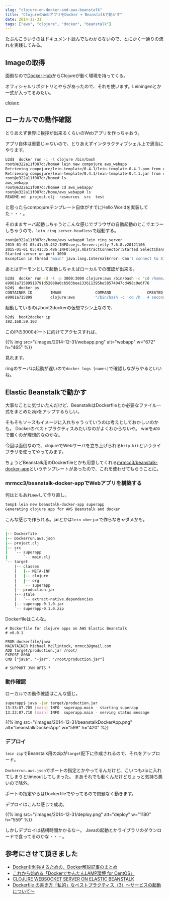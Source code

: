 ```yaml
---
slug: "clojure-on-docker-and-aws-beanstalk"
title: "ClojureのWebアプリをDocker + Beanstalkで動かす"
date: 2014-12-31
tags: ["aws", "clojure", "docker", "beanstalk"]
---
```


たぶんこういうのはドキュメント読んでもわからないので、とにかく一通りの流れを実践してみる。

## Imageの取得

面倒なので[Docker Hub](https://hub.docker.com/account/signup/)からClojureが動く環境を持ってくる。

オフィシャルリポジトリとやらがあったので、それを使います。Leiningenとか一式が入ってるみたい。

[clojure](https://registry.hub.docker.com/_/clojure/)

## ローカルでの動作確認

とりあえず世界に挨拶が出来るくらいのWebアプリを作っちゃおう。

アプリ自体は重要じゃないので、とりあえずインタラクティブシェル上で適当にやります。

``` sh
b2d$  docker run -i -t clojure /bin/bash
root@e322a11f087d:/home# lein new compojure aws_webapp
Retrieving compojure/lein-template/0.4.1/lein-template-0.4.1.pom from clojars
Retrieving compojure/lein-template/0.4.1/lein-template-0.4.1.jar from clojars
root@e322a11f087d:/home# ls
aws_webapp
root@e322a11f087d:/home# cd aws_webapp/
root@e322a11f087d:/home/aws_webapp# ls
README.md  project.clj	resources  src	test
```

と思ったらcompojureテンプレート自体がすでにHello Worldを実装してた・・・。

そのままサーバ起動しちゃうとこんな感じでブラウザの自動起動のとこでエラーしちゃうので、`lein ring server-headless`で起動する。

``` sh
root@e322a11f087d:/home/aws_webapp# lein ring server
2015-01-01 05:41:35.432:INFO:oejs.Server:jetty-7.6.8.v20121106
2015-01-01 05:41:35.486:INFO:oejs.AbstractConnector:Started SelectChannelConnector@0.0.0.0:3000
Started server on port 3000
Exception in thread "main" java.lang.InternalError: Can't connect to X11 window server using 'localhost:0.0' as the value of the DISPLAY variable., compiling:(/tmp/form-init3570254627486988046.clj:1:72)
```

あとはデーモンとして起動しちゃえばローカルでの確認が出来る。

``` sh
b2d$  docker run -d -t -p 3000:3000 clojure:aws /bin/bash -c "cd /home/aws_webapp; lein ring server-headless"
e9981a71589918791d52888a0cb503bea133611395be58574047cd498c9e6f76
b2d$  docker ps
CONTAINER ID        IMAGE               COMMAND                CREATED             STATUS              PORTS                    NAMES
e9981a715899        clojure:aws         "/bin/bash -c 'cd /h   4 seconds ago       Up 3 seconds        0.0.0.0:3000->3000/tcp   backstabbing_colden
```

起動しているのはboot2dockerの仮想マシン上なので、

``` sh
b2d$  boot2docker ip
192.168.59.103
```

このIPの3000ポートに向けてアクセスすれば、

{{% img src="/images/2014-12-31/webapp.png" alt="webapp" w="672" h="465" %}}

見れます。

ringのサーバは起動が遅いので`docker logs [names]`で確認しながらやるといいね。

## Elastic Beanstalkで動かす

大事なことに気づいたんだけど、BeanstalkはDockerfileとか必要なファイル一式をまとめたzipをアップするらしい。

そもそもソースもイメージに入れちゃうっていうのは考えとしておかしいのかも。
Dockerのベストプラクティスみたいなのがよくわからないや。
warを`ADD`で置くのが理想的なのかな。

今回は面倒なので、clojureでWebサーバを立ち上げられる`http-kit`というライブラリを使ってやってみます。

ちょうどBeanstalk用のDockerfileとかも用意してくれる[mrmcc3/beanstalk-docker-app](https://github.com/mrmcc3/beanstalk-docker-app)というテンプレートがあったので、これを使わせてもらうことに。

### mrmcc3/beanstalk-docker-appでWebアプリを構築する

何はともあれ`new`して作り直し。

``` sh
temp$ lein new beanstalk-docker-app superapp
Generating clojure app for AWS Beanstalk and docker
```

こんな感じで作られる。jarとかは`lein uberjar`で作らなきゃダメかも。

``` sh
.
|-- Dockerfile
|-- Dockerrun.aws.json
|-- project.clj
|-- src
|   `-- superapp
|       `-- main.clj
`-- target
    |-- classes
    |   |-- META-INF
    |   |-- clojure
    |   |-- org
    |   `-- superapp
    |-- production.jar
    |-- stale
    |   `-- extract-native.dependencies
    |-- superapp-0.1.0.jar
    `-- superapp-0.1.0.zip
```

Dockerfileはこんな。

``` docker
# Dockerfile for clojure apps on AWS Elastic Beanstalk
# v0.0.1

FROM dockerfile/java
MAINTAINER Michael McClintock, mrmcc3@gmail.com
ADD target/production.jar /root/
EXPOSE 8080
CMD ["java", "-jar", "/root/production.jar"]

# SUPPORT JVM OPTS ?
```

### 動作確認

ローカルでの動作確認はこんな感じ。

``` sh
superapp$ java -jar target/production.jar
13:33:07.705 [main] INFO  superapp.main - starting superapp
13:33:07.710 [main] INFO  superapp.main - serving status message
```

{{% img src="/images/2014-12-31/beanstalkDockerApp.png" alt="beanstalkDockerApp" w="599" h="420" %}}

### デプロイ

`lein zip`でBeanstalk用のzipが`target`配下に作成されるので、それをアップロード。

`Dockerrun.aws.json`でポートの指定とかやってるんだけど、こいつもzipに入れてしまうとtimeoutしてしまった。
まあそれでも動くんだけどちょっと気持ち悪いので除外。

ポートの指定やらはDockerfileでやってるので問題なく動きます。

デプロイはこんな感じで成功。

{{% img src="/images/2014-12-31/deploy.png" alt="deploy" w="1180" h="559" %}}

しかしデプロイは結構時間かかるなー。
Javaの起動とかライブラリのダウンロードで食ってるのかな・・・。

## 参考にさせて頂きました

* [Dockerを勉強するための、Docker解説記事のまとめ](http://wslash.com/?p=5584)
* [これから始める「DockerでかんたんLAMP環境 for CentOS」](http://knowledge.sakura.ad.jp/tech/1811/)
* [CLOJURE WEBSOCKET SERVER ON ELASTIC BEANSTALK](http://nudaygames.squarespace.com/blog/2014/12/13/clojure-websocket-server-on-elastic-beanstalk)
* [Dockerfile の書き方「私的」なベストプラクティス（3）〜サービスの起動について〜](http://inokara.hateblo.jp/entry/2013/12/29/215322)

